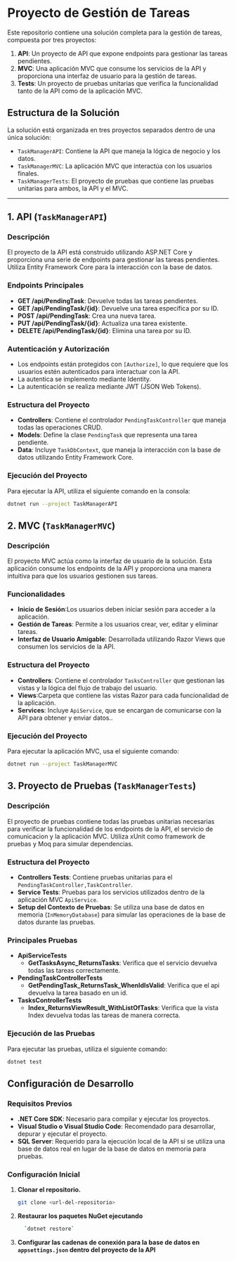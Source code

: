 # Proyecto de Gestión de Tareas

Este repositorio contiene una solución completa para la gestión de tareas, compuesta por tres proyectos:

1. **API**: Un proyecto de API que expone endpoints para gestionar las tareas pendientes.
2. **MVC**: Una aplicación MVC que consume los servicios de la API y proporciona una interfaz de usuario para la gestión de tareas.
3. **Tests**: Un proyecto de pruebas unitarias que verifica la funcionalidad tanto de la API como de la aplicación MVC.

## Estructura de la Solución

La solución está organizada en tres proyectos separados dentro de una única solución:

- `TaskManagerAPI`: Contiene la API que maneja la lógica de negocio y los datos.
- `TaskManagerMVC`: La aplicación MVC que interactúa con los usuarios finales.
- `TaskManagerTests`: El proyecto de pruebas que contiene las pruebas unitarias para ambos, la API y el MVC.

---

## 1. API (`TaskManagerAPI`)

### Descripción

El proyecto de la API está construido utilizando ASP.NET Core y proporciona una serie de endpoints para gestionar las tareas pendientes. Utiliza Entity Framework Core para la interacción con la base de datos.

### Endpoints Principales

- **GET /api/PendingTask**: Devuelve todas las tareas pendientes.
- **GET /api/PendingTask/{id}**: Devuelve una tarea específica por su ID.
- **POST /api/PendingTask**: Crea una nueva tarea.
- **PUT /api/PendingTask/{id}**: Actualiza una tarea existente.
- **DELETE /api/PendingTask/{id}**: Elimina una tarea por su ID.

### Autenticación y Autorización

- Los endpoints están protegidos con `[Authorize]`, lo que requiere que los usuarios estén autenticados para interactuar con la API.
- La autentica se implemento mediante Identity.
- La autenticación se realiza mediante JWT (JSON Web Tokens).

### Estructura del Proyecto

- **Controllers**: Contiene el controlador `PendingTaskController` que maneja todas las operaciones CRUD.
- **Models**: Define la clase `PendingTask` que representa una tarea pendiente.
- **Data**: Incluye `TaskDbContext`, que maneja la interacción con la base de datos utilizando Entity Framework Core.

### Ejecución del Proyecto

Para ejecutar la API, utiliza el siguiente comando en la consola:

```bash
dotnet run --project TaskManagerAPI
```
## 2. MVC (`TaskManagerMVC`)

### Descripción

El proyecto MVC actúa como la interfaz de usuario de la solución. Esta aplicación consume los endpoints de la API y proporciona una manera intuitiva para que los usuarios gestionen sus tareas.

### Funcionalidades 

- **Inicio de Sesión**:Los usuarios deben iniciar sesión para acceder a la aplicación.
- **Gestión de Tareas**: Permite a los usuarios crear, ver, editar y eliminar tareas.
- **Interfaz de Usuario Amigable**: Desarrollada utilizando Razor Views que consumen los servicios de la API.


### Estructura del Proyecto

- **Controllers**: Contiene el controlador `TasksController` que gestionan las vistas y la lógica del flujo de trabajo del usuario.
- **Views**:Carpeta que contiene las vistas Razor para cada funcionalidad de la aplicación.
- **Services**: Incluye ``ApiService``, que se encargan de comunicarse con la API para obtener y enviar datos..

### Ejecución del Proyecto

Para ejecutar la aplicación MVC, usa el siguiente comando:
```bash
dotnet run --project TaskManagerMVC
```

##  3. Proyecto de Pruebas (`TaskManagerTests`)

### Descripción

El proyecto de pruebas contiene todas las pruebas unitarias necesarias para verificar la funcionalidad de los endpoints de la API, el servicio de comunicacion y  la aplicación MVC. Utiliza xUnit como framework de pruebas y Moq para simular dependencias.

### Estructura del Proyecto

- **Controllers Tests**: Contiene pruebas unitarias para el `PendingTaskController,TaskController`.
- **Service Tests**: Pruebas para los servicios utilizados dentro de la aplicación MVC  `ApiService`.
- **Setup del Contexto de Pruebas**: Se utiliza una base de datos en memoria (`InMemoryDatabase`) para simular las operaciones de la base de datos durante las pruebas.

### Principales Pruebas
- **ApiServiceTests**
	- **GetTasksAsync_ReturnsTasks**: Verifica que el servicio devuelva todas las tareas correctamente.
- **PendingTaskControllerTests**
	- **GetPendingTask_ReturnsTask_WhenIdIsValid**: Verifica que el api devuelva la tarea basado en un id.
- **TasksControllerTests**
	- **Index_ReturnsViewResult_WithListOfTasks**: Verifica que la vista Index devuelva todas las tareas de manera correcta.

### Ejecución de las Pruebas

Para ejecutar las pruebas, utiliza el siguiente comando:

```bash
dotnet test
 ```

## Configuración de Desarrollo

### Requisitos Previos

- **.NET Core SDK**: Necesario para compilar y ejecutar los proyectos.
- **Visual Studio o Visual Studio Code**: Recomendado para desarrollar, depurar y ejecutar el proyecto.
- **SQL Server**: Requerido para la ejecución local de la API si se utiliza una base de datos real en lugar de la base de datos en memoria para pruebas.

### Configuración Inicial

1. **Clonar el repositorio.**

   ```bash
   git clone <url-del-repositorio>
   ```
2. **Restaurar los paquetes NuGet ejecutando**

   ```bash
     `dotnet restore`
   ```
3. **Configurar las cadenas de conexión para la base de datos en `appsettings.json` dentro del proyecto de la API**